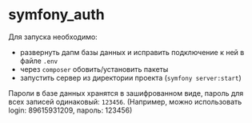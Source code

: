 # symfony_auth

Для запуска необходимо:
- развернуть дапм базы данных и исправить подключение к ней в файле `.env`
- через `composer` обовить/установить пакеты
- запустить сервер из директории проекта (`symfony server:start`)

Пароли в базе данных хранятся в зашифрованном виде, пароль для всех записей одинаковый: `123456`. (Например, можно использовать login: 89615931209, пароль: 123456)